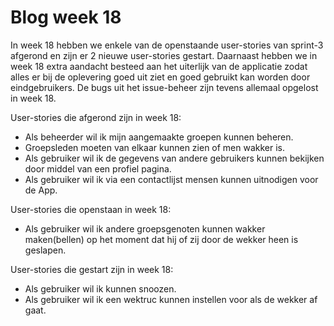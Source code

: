 # Blog week 18 #

In week 18 hebben we enkele van de openstaande user-stories van sprint-3 afgerond en zijn er 2 nieuwe user-stories gestart. Daarnaast hebben we in week 18 extra aandacht besteed aan het uiterlijk van de applicatie zodat alles er bij de oplevering goed uit ziet en goed gebruikt kan worden door eindgebruikers. De bugs uit het issue-beheer zijn tevens allemaal opgelost in week 18.

User-stories die afgerond zijn in week 18:
<ul>
<li>Als beheerder wil ik mijn aangemaakte groepen kunnen beheren.</li>
<li>Groepsleden moeten van elkaar kunnen zien of men wakker is.</li>
<li>Als gebruiker wil ik de gegevens van andere gebruikers kunnen bekijken door middel van een profiel pagina.</li>
<li>Als gebruiker wil ik via een contactlijst mensen kunnen uitnodigen voor de App.</li>
</ul>

User-stories die openstaan in week 18:
<ul>
<li>Als gebruiker wil ik andere groepsgenoten kunnen wakker maken(bellen) op het moment dat hij of zij door de wekker heen is geslapen.</li>
</ul>

User-stories die gestart zijn in week 18:
<ul>
<li>Als gebruiker wil ik kunnen snoozen.</li>
<li>Als gebruiker wil ik een wektruc kunnen instellen voor als de wekker af gaat.</li>
</ul>